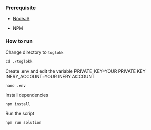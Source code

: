 ### Prerequisite

- [NodeJS](https://nodejs.org/en/)

- NPM



### How to run

Change directory to ```toglokk```

```shell
cd ./toglokk
```

Create .env and edit the variable
PRIVATE_KEY=YOUR PRIVATE KEY
INERY_ACCOUNT=YOUR INERY ACCOUNT

```shell
nano .env
```

Install dependencies

```shell
npm install
```

Run the script

```
npm run solution
```
